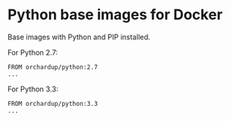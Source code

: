 Python base images for Docker
=============================

Base images with Python and PIP installed.

For Python 2.7:

    FROM orchardup/python:2.7
    ...

For Python 3.3:

    FROM orchardup/python:3.3
    ...

